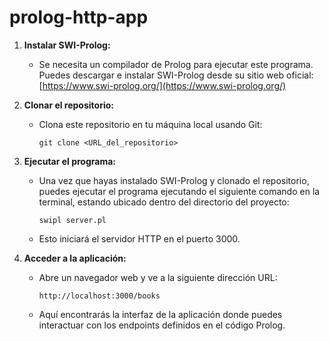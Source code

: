 # prolog-http-app

1. **Instalar SWI-Prolog:**
   - Se necesita un compilador de Prolog para ejecutar este programa. Puedes descargar e instalar SWI-Prolog desde su sitio web oficial: [https://www.swi-prolog.org/](https://www.swi-prolog.org/)

2. **Clonar el repositorio:**
   - Clona este repositorio en tu máquina local usando Git:
     ```
     git clone <URL_del_repositorio>
     ```

3. **Ejecutar el programa:**
   - Una vez que hayas instalado SWI-Prolog y clonado el repositorio, puedes ejecutar el programa ejecutando el siguiente comando en la terminal, estando ubicado dentro del directorio del proyecto:
     ```
     swipl server.pl
     ```
   - Esto iniciará el servidor HTTP en el puerto 3000.

4. **Acceder a la aplicación:**
   - Abre un navegador web y ve a la siguiente dirección URL:
     ```
     http://localhost:3000/books
     ```
   - Aquí encontrarás la interfaz de la aplicación donde puedes interactuar con los endpoints definidos en el código Prolog.



